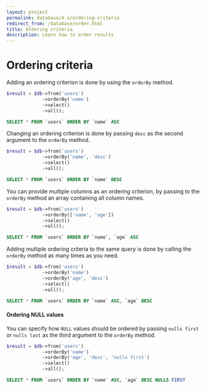 ```yaml
---
layout: project
permalink: database/4.x/ordering-criteria
redirect_from: /database/order.html
title: Ordering criteria
description: Learn how to order results
---
```

# Ordering criteria

Adding an ordering criterion is done by using the `orderBy` method.

```php
$result = $db->from('users')
             ->orderBy('name')
             ->select()
             ->all();
```
```sql
SELECT * FROM `users` ORDER BY `name` ASC
```

Changing an ordering criterion is done by passing `desc` as the second argument to the `orderBy` method.

```php
$result = $db->from('users')
             ->orderBy('name', 'desc')
             ->select()
             ->all();
```
```sql
SELECT * FROM `users` ORDER BY `name` DESC
```

You can provide multiple columns as an ordering criterion, by passing to the `orderBy` method 
an array containing all column names.

```php
$result = $db->from('users')
             ->orderBy(['name', 'age'])
             ->select()
             ->all();
```
```sql
SELECT * FROM `users` ORDER BY `name`, `age` ASC
```

Adding multiple ordering criteria to the same query is done by calling the `orderBy` 
method as many times as you need.

```php
$result = $db->from('users')
             ->orderBy('name')
             ->orderBy('age', 'desc')
             ->select()
             ->all();
```
```sql
SELECT * FROM `users` ORDER BY `name` ASC, `age` DESC
```

#### Ordering NULL values

You can specify how `NULL` values should be ordered by passing `nulls first` or 
`nulls last` as the third argument to the `orderBy` method.

```php
$result = $db->from('users')
             ->orderBy('name')
             ->orderBy('age', 'desc', 'nulls first')
             ->select()
             ->all();
```
```sql
SELECT * FROM `users` ORDER BY `name` ASC, `age` DESC NULLS FIRST
```


